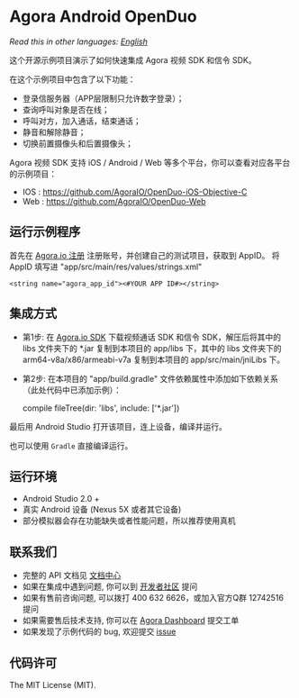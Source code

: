 # Agora Android OpenDuo

*Read this in other languages: [English](README.en.md)*

这个开源示例项目演示了如何快速集成 Agora 视频 SDK 和信令 SDK。

在这个示例项目中包含了以下功能：

- 登录信服务器（APP层限制只允许数字登录）；
- 查询呼叫对象是否在线；
- 呼叫对方，加入通话，结束通话；
- 静音和解除静音；
- 切换前置摄像头和后置摄像头；

Agora 视频 SDK 支持 iOS / Android / Web 等多个平台，你可以查看对应各平台的示例项目：

- IOS : https://github.com/AgoraIO/OpenDuo-iOS-Objective-C
- Web : https://github.com/AgoraIO/OpenDuo-Web

## 运行示例程序
首先在 [Agora.io 注册](https://dashboard.agora.io/cn/signup/) 注册账号，并创建自己的测试项目，获取到 AppID。
将 AppID 填写进 "app/src/main/res/values/strings.xml"

```
<string name="agora_app_id"><#YOUR APP ID#></string>

```

## 集成方式
- 第1步: 在 [Agora.io SDK](https://www.agora.io/cn/download/) 下载视频通话 SDK 和信令 SDK，解压后将其中的 libs 文件夹下的 *.jar 复制到本项目的 app/libs 下，其中的 libs 文件夹下的 arm64-v8a/x86/armeabi-v7a 复制到本项目的 app/src/main/jniLibs 下。

- 第2步: 在本项目的 "app/build.gradle" 文件依赖属性中添加如下依赖关系（此处代码中已添加示例）：

  compile fileTree(dir: 'libs', include: ['*.jar'])


最后用 Android Studio 打开该项目，连上设备，编译并运行。

也可以使用 `Gradle` 直接编译运行。

## 运行环境
- Android Studio 2.0 +
- 真实 Android 设备 (Nexus 5X 或者其它设备)
- 部分模拟器会存在功能缺失或者性能问题，所以推荐使用真机

## 联系我们
- 完整的 API 文档见 [文档中心](https://docs.agora.io/cn/)
- 如果在集成中遇到问题, 你可以到 [开发者社区](https://dev.agora.io/cn/) 提问
- 如果有售前咨询问题, 可以拨打 400 632 6626，或加入官方Q群 12742516 提问
- 如果需要售后技术支持, 你可以在 [Agora Dashboard](https://dashboard.agora.io) 提交工单
- 如果发现了示例代码的 bug, 欢迎提交 [issue](https://github.com/AgoraIO/Agora-Android-Tutorial-1to1/issues)

## 代码许可
The MIT License (MIT).
